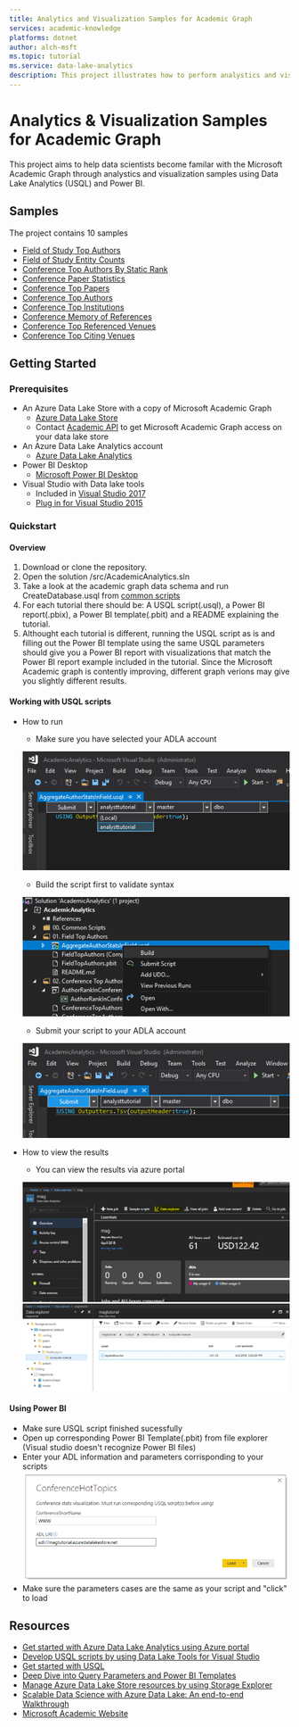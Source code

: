 ```yaml
---
title: Analytics and Visualization Samples for Academic Graph
services: academic-knowledge
platforms: dotnet
author: alch-msft
ms.topic: tutorial
ms.service: data-lake-analytics
description: This project illustrates how to perform analystics and visualization for Microsoft Academic Graph using Data Lake Analytics (USQL) and Power BI.
---
```


# Analytics & Visualization Samples for Academic Graph 

This project aims to help data scientists become familar with the Microsoft Academic Graph through analystics and visualization samples using Data Lake Analytics (USQL) and Power BI.  

## Samples

The project contains 10 samples 

* [Field of Study Top Authors](https://github.com/Azure-Samples/academic-knowledge-analytics-visualization/tree/master/src/AcademicAnalytics/01.%20Field%20of%20Study%20Top%20Authors)
* [Field of Study Entity Counts](https://github.com/Azure-Samples/academic-knowledge-analytics-visualization/tree/master/src/AcademicAnalytics/11.%20Field%20of%20Study%20Entity%20Counts)
* [Conference Top Authors By Static Rank](https://github.com/Azure-Samples/academic-knowledge-analytics-visualization/tree/master/src/AcademicAnalytics/02.%20Conference%20Top%20Authors%20By%20Static%20Rank)
* [Conference Paper Statistics](https://github.com/Azure-Samples/academic-knowledge-analytics-visualization/tree/master/src/AcademicAnalytics/03.%20Conference%20Papers%20Basic%20Statistics)
* [Conference Top Papers](https://github.com/Azure-Samples/academic-knowledge-analytics-visualization/tree/master/src/AcademicAnalytics/04.%20Conference%20Top%20Papers)
* [Conference Top Authors](https://github.com/Azure-Samples/academic-knowledge-analytics-visualization/tree/master/src/AcademicAnalytics/05.%20Conference%20Top%20Authors)
* [Conference Top Institutions](https://github.com/Azure-Samples/academic-knowledge-analytics-visualization/tree/master/src/AcademicAnalytics/06.%20Conference%20Top%20Institutions)
* [Conference Memory of References](https://github.com/Azure-Samples/academic-knowledge-analytics-visualization/tree/master/src/AcademicAnalytics/07.%20Conference%20Memory%20of%20References)
* [Conference Top Referenced Venues](https://github.com/Azure-Samples/academic-knowledge-analytics-visualization/tree/master/src/AcademicAnalytics/08.%20Conference%20Top%20Referenced%20Venues)
* [Conference Top Citing Venues](https://github.com/Azure-Samples/academic-knowledge-analytics-visualization/tree/master/src/AcademicAnalytics/09.%20Conference%20Top%20Citing%20Venues)


## Getting Started

### Prerequisites

- An Azure Data Lake Store with a copy of Microsoft Academic Graph
    - [Azure Data Lake Store](https://azure.microsoft.com/en-us/services/data-lake-store/)
    - Contact [Academic API](mailto:academicapi@microsoft.com) to get Microsoft Academic Graph access on your data lake store
- An Azure Data Lake Analytics account
    - [Azure Data Lake Analytics](https://azure.microsoft.com/en-us/services/data-lake-analytics/)
- Power BI Desktop
    - [Microsoft Power BI Desktop](https://powerbi.microsoft.com/en-us/desktop/)
- Visual Studio with Data lake tools 
    - Included in [Visual Studio 2017](https://www.visualstudio.com/downloads/)
    - [Plug in for Visual Studio 2015](https://www.microsoft.com/en-us/download/details.aspx?id=49504)



### Quickstart

#### Overview
1. Download or clone the repository.
2. Open the solution /src/AcademicAnalytics.sln
3. Take a look at the academic graph data schema and run CreateDatabase.usql from [common scripts](https://github.com/Azure-Samples/academic-knowledge-analytics-visualization/tree/master/src/AcademicAnalytics/00.%20Common%20Scripts)
4. For each tutorial there should be: A USQL script(.usql), a Power BI report(.pbix), a Power BI template(.pbit) and a README explaining the tutorial. 
5. Althought each tutorial is different, running the USQL script as is and filling out the Power BI template using the same USQL parameters should give you a Power BI report with visualizations that match the Power BI report example included in the tutorial. Since the Microsoft Academic graph is contently improving, different graph verions may give you slightly different results.

#### Working with USQL scripts 
- How to run
    - Make sure you have selected your ADLA account


    ![Select your ADLA Account in Visual Studio](images/VSSelectADLAAccount.png)

    - Build the script first to validate syntax


    ![Build USQL script in Visual Studio](images/VSBuildScript.png)

    - Submit your script to your ADLA account


    ![Submit USCQL script in Visual Studio](images/VSSubmitScript.png)

- How to view the results
    - You can view the results via azure portal

    
    ![Azure Data lake Analyatics Data explorer](images/ADLADataExplorer.png)
    ![Azure Data lake Analyatics Data explorer2](images/ADLADataExplorer2.png)


#### Using Power BI 
- Make sure USQL script finished sucessfully
- Open up corresponding Power BI Template(.pbit) from file explorer (Visual studio doesn't recognize Power BI files) 
- Enter your ADL information and parameters corrisponding to your scripts
![Sample template load](/images/PBITemplateInitParam.png)
- Make sure the parameters cases are the same as your script and "click" to load

## Resources

- [Get started with Azure Data Lake Analytics using Azure portal](https://docs.microsoft.com/en-us/azure/data-lake-analytics/data-lake-analytics-get-started-portal)
- [Develop USQL scripts by using Data Lake Tools for Visual Studio](https://docs.microsoft.com/en-us/azure/data-lake-analytics/data-lake-analytics-data-lake-tools-get-started)
- [Get started with USQL](https://docs.microsoft.com/en-us/azure/data-lake-analytics/data-lake-analytics-u-sql-get-started)
- [Deep Dive into Query Parameters and Power BI Templates](https://powerbi.microsoft.com/en-us/blog/deep-dive-into-query-parameters-and-power-bi-templates/)
- [Manage Azure Data Lake Store resources by using Storage Explorer](https://docs.microsoft.com/en-us/azure/data-lake-store/data-lake-store-in-storage-explorer)
- [Scalable Data Science with Azure Data Lake: An end-to-end Walkthrough](https://docs.microsoft.com/en-us/azure/machine-learning/team-data-science-process/data-lake-walkthrough)
- [Microsoft Academic Website](https://academic.microsoft.com/)